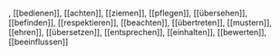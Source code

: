 , [[bedienen]], [[achten]], [[ziemen]], [[pflegen]], [[übersehen]], [[befinden]], [[respektieren]], [[beachten]], [[übertreten]], [[mustern]], [[ehren]], [[übersetzen]], [[entsprechen]], [[einhalten]], [[bewerten]], [[beeinflussen]]